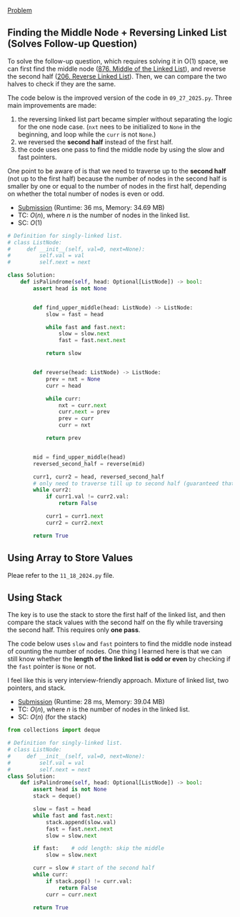 [Problem](https://leetcode.com/problems/palindrome-linked-list/)


## Finding the Middle Node + Reversing Linked List (Solves Follow-up Question)

To solve the follow-up question, which requires solving it in O(1) space, we can first find the middle node ([876. Middle of the Linked List](https://leetcode.com/problems/middle-of-the-linked-list/description/)), and reverse the second half ([206. Reverse Linked List](https://leetcode.com/problems/reverse-linked-list/description/)). Then, we can compare the two halves to check if they are the same.

The code below is the improved version of the code in `09_27_2025.py`. Three main improvements are made:
1. the reversing linked list part became simpler without separating the logic for the one node case. (`nxt` nees to be initialized to `None` in the beginning, and loop while the `curr` is not `None`.)
2. we reversed the **second half** instead of the first half.
3. the code uses one pass to find the middle node by using the slow and fast pointers.

One point to be aware of is that we need to traverse up to the **second half** (not up to the first half) because the number of nodes in the second half is smaller by one or equal to the number of nodes in the first half, depending on whether the total number of nodes is even or odd.

- [Submission](https://leetcode.com/problems/palindrome-linked-list/submissions/1783853266/) (Runtime: 36 ms, Memory: 34.69 MB)
- TC: $O(n)$, where $n$ is the number of nodes in the linked list.
- SC: $O(1)$

```python
# Definition for singly-linked list.
# class ListNode:
#     def __init__(self, val=0, next=None):
#         self.val = val
#         self.next = next

class Solution:
    def isPalindrome(self, head: Optional[ListNode]) -> bool:
        assert head is not None


        def find_upper_middle(head: ListNode) -> ListNode:
            slow = fast = head

            while fast and fast.next:
                slow = slow.next
                fast = fast.next.next

            return slow


        def reverse(head: ListNode) -> ListNode:
            prev = nxt = None
            curr = head

            while curr:
                nxt = curr.next
                curr.next = prev
                prev = curr
                curr = nxt

            return prev


        mid = find_upper_middle(head)
        reversed_second_half = reverse(mid)

        curr1, curr2 = head, reversed_second_half
        # only need to traverse till up to second half (guaranteed that (# first half) - (# second half) is 0 or 1 depending on the total length of the linked list is even or odd)
        while curr2:
            if curr1.val != curr2.val:
                return False

            curr1 = curr1.next
            curr2 = curr2.next

        return True

```


## Using Array to Store Values

Pleae refer to the `11_18_2024.py` file.


## Using Stack

The key is to use the stack to store the first half of the linked list, and then compare the stack values with the second half on the fly while traversing the second half. This requires only **one pass**.

The code below uses `slow` and `fast` pointers to find the middle node instead of counting the number of nodes. One thing I learned here is that we can still know whether the **length of the linked list is odd or even** by checking if the `fast` pointer is `None` or not.

I feel like this is very interview-friendly approach. Mixture of linked list, two pointers, and stack.


- [Submission](https://leetcode.com/problems/palindrome-linked-list/submissions/1783835889/) (Runtime: 28 ms, Memory: 39.04 MB)
- TC: $O(n)$, where $n$ is the number of nodes in the linked list.
- SC: $O(n)$ (for the stack)

```python
from collections import deque

# Definition for singly-linked list.
# class ListNode:
#     def __init__(self, val=0, next=None):
#         self.val = val
#         self.next = next
class Solution:
    def isPalindrome(self, head: Optional[ListNode]) -> bool:
        assert head is not None
        stack = deque()

        slow = fast = head
        while fast and fast.next:
            stack.append(slow.val)
            fast = fast.next.next
            slow = slow.next

        if fast:    # odd length: skip the middle
            slow = slow.next

        curr = slow # start of the second half
        while curr:
            if stack.pop() != curr.val:
                return False
            curr = curr.next

        return True

```
